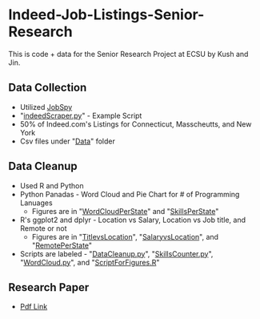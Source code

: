 # Indeed-Job-Listings-Senior-Research

This is code + data for the Senior Research Project at ECSU by Kush and Jin.

## Data Collection

* Utilized [JobSpy](https://github.com/Bunsly/JobSpy)
* "[indeedScraper.py](https://github.com/Deuos/Indeed-Job-Listings-Senior-Research/blob/master/indeedScraper.py)" - Example Script
* 50% of Indeed.com's Listings for Connecticut, Masscheutts, and New York
* Csv files under "[Data](https://github.com/Deuos/Indeed-Job-Listings-Senior-Research/tree/master/data)" folder

## Data Cleanup

* Used R and Python
* Python Panadas - Word Cloud and Pie Chart for # of Programming Lanuages
  * Figures are in "[WordCloudPerState](https://github.com/Deuos/Indeed-Job-Listings-Senior-Research/tree/master/wordcloudperstate)" and "[SkillsPerState](https://github.com/Deuos/Indeed-Job-Listings-Senior-Research/tree/master/skillsperstate)"
* R's ggplot2 and dplyr - Location vs Salary, Location vs Job title, and Remote or not
  * Figures are in "[TitlevsLocation](https://github.com/Deuos/Indeed-Job-Listings-Senior-Research/tree/master/titlevslocation)", "[SalaryvsLocation](https://github.com/Deuos/Indeed-Job-Listings-Senior-Research/tree/master/salaryvslocation)", and "[RemotePerState](https://github.com/Deuos/Indeed-Job-Listings-Senior-Research/tree/master/remoteperstate)"
* Scripts are labeled - "[DataCleanup.py](https://github.com/Deuos/Indeed-Job-Listings-Senior-Research/blob/master/dataCleanup.py)", "[SkillsCounter.py](https://github.com/Deuos/Indeed-Job-Listings-Senior-Research/blob/master/skillsCounter.py)", "[WordCloud.py](https://github.com/Deuos/Indeed-Job-Listings-Senior-Research/blob/master/wordCloud.py)", and "[ScriptForFigures.R](https://github.com/Deuos/Indeed-Job-Listings-Senior-Research/blob/master/ScriptForFigures.R)"

## Research Paper

* [Pdf Link](https://github.com/Deuos/Indeed-Job-Listings-Senior-Research/blob/master/Computer%20Science%20Job%20Postings%20in%20New%20York%2C%20Massachusetts%2C%20and%20Connecticut%20-%20A%20Study%20on%20Job%20Requirements%20and%20Salary%20Trends.pdf)
